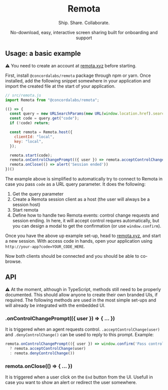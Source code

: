 <h1 align="center">
  Remota
</h1>

<p align="center">Ship. Share. Collaborate.</p>
<p align="center">No-download, easy, interactive screen sharing built for onboarding and support</p>

## Usage: a basic example

⚠️ You need to create an account at [remota.xyz](https://remota.xyz) before starting.

First, install `@concordalabs/remota` package through npm or yarn. Once installed, add the following snippet somewhere in your application and import the created file at the start of your application.

```js
// src/remota.js
import Remota from "@concordalabs/remota";

(() => {
  const query = new URLSearchParams(new URL(window.location.href).search);
  const code = query.get("code");
  if (!code) return;

  const remota = Remota.host({
    clientId: "local",
    key: "local",
  });

  remota.start(code);
  remota.onControlChangePrompt(({ user }) => remota.acceptControlChange(user))
  remota.onClose(() => alert('Session ended'))
})()
```

The example above is simplified to automatically try to connect to Remota in case you pass `code` as a URL query parameter. It does the following:

1. Get the query parameter
2. Create a Remota session client as a host (the user will always be a session host)
3. Start remota
4. Define how to handle two Remota events: control change requests and session ending. In here, it will accept control requres automatically, but you can design a modal to get the confirmation (or use `window.confirm`).

Once you have the above up example set-up, head to [remota.xyz](https://remota.xyz), and start a new session. With access code in hands, open your application using `http://your-app?code=YOUR_CODE_HERE`.

Now both clients should be connected and you should be able to co-browse.

## API

⚠️ At the moment, although in TypeScript, methods still need to be properly documented. This should allow anyone to create their own branded UIs, if required. The following methods are used in the most simple set-ups and will already be integrated with the embedded UI.

### .onControlChangePrompt(({ user }) => { ... })

It is triggered when an agent requests control. `.acceptControlChange(user)` and `.denyControlChange()` can be used to reply to this prompt. Example:

```js
remota.onControlChangePrompt(({ user }) => window.confirm('Pass control?')
  ? remota.acceptControlChange(user)
  : remota.denyControlChange())
```

### remota.onClose(() => { ... })

It is triggered when a user click on the `End` button from the UI. Usefull in case you want to show an alert or redirect the user somewhere.
